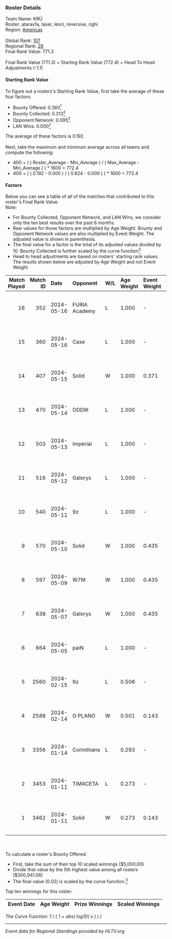 ### Roster Details<br />
Team Name: KRÜ<br />
Roster: atarax1a, laser, lenci, reversive, righi<br />
Region: [Americas]( ../standings_americas.md)<br />
<br />
Global Rank: [107](../standings_global.md)<br />
Regional Rank: [28]( ../standings_americas.md)<br />
Final Rank Value:  771.3<br />
<br />
Final Rank Value (771.3) = Starting Rank Value (772.4) + Head To Head Adjustments (-1.1)<br />

#### Starting Rank Value<br />
To figure out a rosters's Starting Rank Value, first take the average of these four factors:<br />
- Bounty Offered: 0.360[<sup>1</sup>](#table2)
- Bounty Collected: 0.313[<sup>2</sup>](#table1)
- Opponent Network: 0.095[<sup>2</sup>](#table1)
- LAN Wins: 0.000[<sup>2</sup>](#table1)

The average of these factors is 0.192<br />
<br />
Next, take the maximum and minimum average across all teams and compute the following:<br />
- 400 + ( ( Roster_Average - Min_Average ) / ( Max_Average - Min_Average ) ) * 1600 = 772.4
- 400 + ( ( 0.192 - 0.000 ) / ( 0.824 - 0.000 ) ) * 1600 = 772.4


#### Factors<br />
Below you can see a table of all of the matches that contributed to this roster's Final Rank Value.<br />
Note:<br />

- For Bounty Collected, Opponent Network, and LAN Wins, we consider only the ten best results over the past 6 months.
- Raw values for those factors are multiplied by Age Weight. Bounty and Opponent Network values are also multiplied by Event Weight. The adjusted value is shown in parenthesis.
- The final value for a factor is the total of its adjusted values divided by 10. Bounty Collected is further scaled by the curve function[<sup>3</sup>](#curveFunction)
- Head to head adjustments are based on rosters' starting rank values. The results shown below are adjusted by Age Weight and not Event Weight
<span id="table1"></span><br />


| Match Played | Match ID | Date       | Opponent      | W/L | Age Weight | Event Weight | Bounty Collected | Opponent Network | LAN Wins  | H2H Adj. | Roster                                    |
| -: | -: | :- | :- | :- | :- | :- | :- | :- | :- | -: | :- |
|           16 |      352 | 2024-05-16 | FURIA Academy | L   | 1.000      | -            | -                | -                | -         |   -24.54 | atarax1a, laser, lenci, reversive, righi  |
|           15 |      360 | 2024-05-16 | Case          | L   | 1.000      | -            | -                | -                | -         |   -14.62 | Andrew, atarax1a, laser, lenci, reversive |
|           14 |      407 | 2024-05-15 | Solid         | W   | 1.000      | 0.371        | 0.062 (0.023)    | 0.627 (0.232)    | 0 (0.000) |    18.01 | atarax1a, laser, lenci, reversive, righi  |
|           13 |      470 | 2024-05-14 | ODDIK         | L   | 1.000      | -            | -                | -                | -         |    -9.62 | atarax1a, laser, lenci, reversive, righi  |
|           12 |      503 | 2024-05-13 | Imperial      | L   | 1.000      | -            | -                | -                | -         |    -0.97 | atarax1a, laser, lenci, reversive, righi  |
|           11 |      516 | 2024-05-12 | Galorys       | L   | 1.000      | -            | -                | -                | -         |   -13.97 | atarax1a, laser, lenci, reversive, righi  |
|           10 |      540 | 2024-05-11 | 9z            | L   | 1.000      | -            | -                | -                | -         |    -2.27 | atarax1a, laser, lenci, reversive, righi  |
|            9 |      570 | 2024-05-10 | Solid         | W   | 1.000      | 0.435        | 0.062 (0.027)    | 0.627 (0.273)    | 0 (0.000) |    18.38 | atarax1a, laser, lenci, reversive, righi  |
|            8 |      597 | 2024-05-09 | W7M           | W   | 1.000      | 0.435        | 0.003 (0.001)    | 0.385 (0.167)    | 0 (0.000) |    15.79 | atarax1a, laser, lenci, reversive, righi  |
|            7 |      638 | 2024-05-07 | Galorys       | W   | 1.000      | 0.435        | 0.022 (0.010)    | 0.577 (0.251)    | 0 (0.000) |    18.51 | atarax1a, laser, lenci, reversive, righi  |
|            6 |      664 | 2024-05-05 | paiN          | L   | 1.000      | -            | -                | -                | -         |    -0.44 | atarax1a, laser, lenci, reversive, righi  |
|            5 |     2560 | 2024-02-15 | 9z            | L   | 0.506      | -            | -                | -                | -         |    -0.83 | atarax1a, laser, lenci, reversive, righi  |
|            4 |     2588 | 2024-02-14 | O PLANO       | W   | 0.501      | 0.143        | 0.000 (0.000)    | 0.038 (0.003)    | 0 (0.000) |     2.99 | atarax1a, laser, lenci, reversive, righi  |
|            3 |     3356 | 2024-01-14 | Corinthians   | L   | 0.293      | -            | -                | -                | -         |    -6.31 | atarax1a, laser, lenci, reversive, righi  |
|            2 |     3453 | 2024-01-11 | TIMACETA      | L   | 0.273      | -            | -                | -                | -         |    -7.02 | atarax1a, laser, lenci, reversive, righi  |
|            1 |     3462 | 2024-01-11 | Solid         | W   | 0.273      | 0.143        | 0.062 (0.002)    | 0.627 (0.024)    | 0 (0.000) |     5.79 | atarax1a, laser, lenci, reversive, righi  |

<br />
<span id="table2"></span><br />
To calculate a roster's Bounty Offered:<br />

- First, take the sum of their top 10 scaled winnings ($5,000.00)
- Divide that value by the 5th highest value among all rosters ($300,941.06)
- The final value (0.02) is scaled by the curve function.[<sup>3</sup>](#curveFunction)

Top ten winnings for this roster:<br />

| Event Date | Age Weight | Prize Winnings | Scaled Winnings |
| :- | -: | :- | :- |


<span id="curveFunction"></span>_The Curve Function: 1 / ( 1 + abs( log10( x ) ) )_<br />

---
_Event data for Regional Standings provided by HLTV.org_<br />
